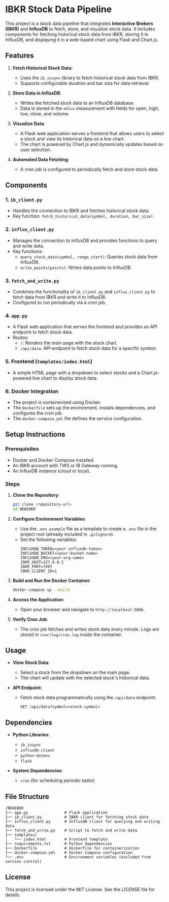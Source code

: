 # IBKR Stock Data Pipeline

This project is a stock data pipeline that integrates **Interactive Brokers (IBKR)** and **InfluxDB** to fetch, store, and visualize stock data. It includes components for fetching historical stock data from IBKR, storing it in InfluxDB, and displaying it in a web-based chart using Flask and Chart.js.

## Features

1. **Fetch Historical Stock Data**: 
   - Uses the `ib_insync` library to fetch historical stock data from IBKR.
   - Supports configurable duration and bar size for data retrieval.

2. **Store Data in InfluxDB**:
   - Writes the fetched stock data to an InfluxDB database.
   - Data is stored in the `ohlcv` measurement with fields for open, high, low, close, and volume.

3. **Visualize Data**:
   - A Flask web application serves a frontend that allows users to select a stock and view its historical data on a line chart.
   - The chart is powered by Chart.js and dynamically updates based on user selection.

4. **Automated Data Fetching**:
   - A cron job is configured to periodically fetch and store stock data.

## Components

### 1. **`ib_client.py`**
   - Handles the connection to IBKR and fetches historical stock data.
   - Key function: `fetch_historical_data(symbol, duration, bar_size)`.

### 2. **`influx_client.py`**
   - Manages the connection to InfluxDB and provides functions to query and write data.
   - Key functions:
     - `query_stock_data(symbol, range_start)`: Queries stock data from InfluxDB.
     - `write_points(points)`: Writes data points to InfluxDB.

### 3. **`fetch_and_write.py`**
   - Combines the functionality of `ib_client.py` and `influx_client.py` to fetch data from IBKR and write it to InfluxDB.
   - Configured to run periodically via a cron job.

### 4. **`app.py`**
   - A Flask web application that serves the frontend and provides an API endpoint to fetch stock data.
   - Routes:
     - `/`: Renders the main page with the stock chart.
     - `/api/data`: API endpoint to fetch stock data for a specific symbol.

### 5. **Frontend (`templates/index.html`)**
   - A simple HTML page with a dropdown to select stocks and a Chart.js-powered line chart to display stock data.

### 6. **Docker Integration**
   - The project is containerized using Docker.
   - The `Dockerfile` sets up the environment, installs dependencies, and configures the cron job.
   - The `docker-compose.yml` file defines the service configuration.

## Setup Instructions

### Prerequisites
- Docker and Docker Compose installed.
- An IBKR account with TWS or IB Gateway running.
- An InfluxDB instance (cloud or local).

### Steps

1. **Clone the Repository**:
   ```bash
   git clone <repository-url>
   cd NEWIBKR
   ```

2. **Configure Environment Variables**:
   - Use the `.env.example` file as a template to create a `.env` file in the project root (already included in `.gitignore`).
   - Set the following variables:
     ```
     INFLUXDB_TOKEN=<your-influxdb-token>
     INFLUXDB_BUCKET=<your-bucket-name>
     INFLUXDB_ORG=<your-org-name>
     IBKR_HOST=127.0.0.1
     IBKR_PORT=7497
     IBKR_CLIENT_ID=1
     ```

3. **Build and Run the Docker Container**:
   ```bash
   docker-compose up --build
   ```

4. **Access the Application**:
   - Open your browser and navigate to `http://localhost:5000`.

5. **Verify Cron Job**:
   - The cron job fetches and writes stock data every minute. Logs are stored in `/var/log/cron.log` inside the container.

## Usage

- **View Stock Data**:
  - Select a stock from the dropdown on the main page.
  - The chart will update with the selected stock's historical data.

- **API Endpoint**:
  - Fetch stock data programmatically using the `/api/data` endpoint:
    ```
    GET /api/data?symbol=<stock-symbol>
    ```

## Dependencies

- **Python Libraries**:
  - `ib_insync`
  - `influxdb-client`
  - `python-dotenv`
  - `flask`

- **System Dependencies**:
  - `cron` (for scheduling periodic tasks)

## File Structure

```
/NEWIBKR
├── app.py                # Flask application
├── ib_client.py          # IBKR client for fetching stock data
├── influx_client.py      # InfluxDB client for querying and writing data
├── fetch_and_write.py    # Script to fetch and write data
├── templates/
│   └── index.html        # Frontend template
├── requirements.txt      # Python dependencies
├── Dockerfile            # Dockerfile for containerization
├── docker-compose.yml    # Docker Compose configuration
└── .env                  # Environment variables (excluded from version control)
```

## License

This project is licensed under the MIT License. See the LICENSE file for details.
